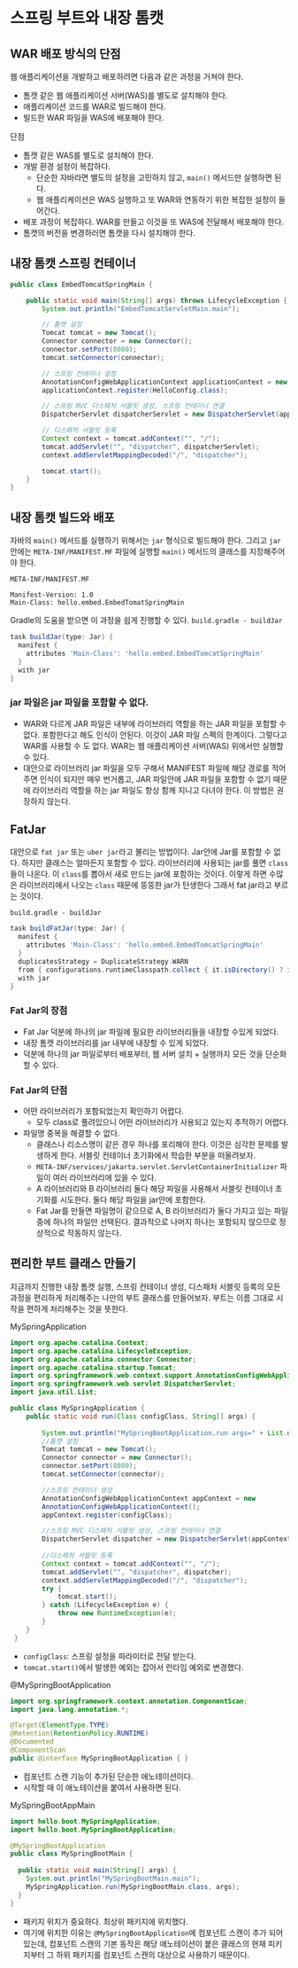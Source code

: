 # 스프링 부트와 내장 톰캣
## WAR 배포 방식의 단점

웹 애플리케이션을 개발하고 배포하려면 다음과 같은 과정을 거쳐야 한다.
* 톰캣 같은 웹 애플리케이션 서버(WAS)를 별도로 설치해야 한다.
* 애플리케이션 코드를 WAR로 빌드해야 한다.
* 빌드한 WAR 파일을 WAS에 배포해야 한다.

단점
* 톰캣 같은 WAS를 별도로 설치해야 한다.
* 개발 환경 설정이 복잡하다.
    * 단순한 자바라면 별도의 설정을 고민하지 않고, `main()` 메서드만 실행하면 된다.
    * 웹 애플리케이션은 WAS 실행하고 또 WAR와 연동하기 위한 복잡한 설정이 들어간다.
* 배포 과정이 복잡하다. WAR를 만들고 이것을 또 WAS에 전달해서 배포해야 한다.
* 톰캣의 버전을 변경하러면 톰캣을 다시 설치해야 한다.

## 내장 톰캣 스프링 컨테이너
```java
public class EmbedTomcatSpringMain {

    public static void main(String[] args) throws LifecycleException {
        System.out.println("EmbedTomcatServletMain.main");

        // 톰캣 설정
        Tomcat tomcat = new Tomcat();
        Connector connector = new Connector();
        connector.setPort(8080);
        tomcat.setConnector(connector);

        // 스프링 컨테이너 설정
        AnnotationConfigWebApplicationContext applicationContext = new AnnotationConfigWebApplicationContext();
        applicationContext.register(HelloConfig.class);

        // 스프링 MVC 디스패처 서블릿 생성, 스프링 컨테이너 연결
        DispatcherServlet dispatcherServlet = new DispatcherServlet(applicationContext);

        // 디스패처 서블릿 등록
        Context context = tomcat.addContext("", "/");
        tomcat.addServlet("", "dispatcher", dispatcherServlet);
        context.addServletMappingDecoded("/", "dispatcher");

        tomcat.start();
    }
}
```

## 내장 톰캣 빌드와 배포
자바의 `main()` 메서드를 실행하기 위해서는 `jar` 형식으로 빌드해야 한다.
그리고 `jar` 안에는 `META-INF/MANIFEST.MF` 파일에 실행할 `main()` 메서드의 클래스를 지정해주어야 한다.

`META-INF/MANIFEST.MF`
```
Manifest-Version: 1.0
Main-Class: hello.embed.EmbedTomatSpringMain
```

Gradle의 도움을 받으면 이 과정을 쉽게 진행할 수 있다.
`build.gradle - buildJar`
```groovy
task buildJar(type: Jar) {
  manifest {
    attributes 'Main-Class': 'hello.embed.EmbedTomcatSpringMain'
  }
  with jar
}
```

### jar 파일은 jar 파일을 포함할 수 없다.
* WAR와 다르게 JAR 파일은 내부에 라이브러리 역할을 하는 JAR 파일을 포함할 수 없다. 포함한다고 해도 인식이 안된다. 이것이 JAR 파일 스펙의 한계이다. 그렇다고 WAR를 사용할 수 도 없다.  WAR는 웹 애플리케이션 서버(WAS) 위에서만 실행할 수 있다.
* 대안으로 라이브러리 jar 파일을 모두 구해서 MANIFEST 파일에 해당 경로를 적어주면 인식이 되지만 매우 번거롭고, JAR 파일안에 JAR 파일을 포함할 수 없기 때문에 라이브러리 역할을 하는 jar 파일도 항상 함께 지니고 다녀야 한다. 이 방법은 권장하지 않는다.

## FatJar
대안으로 `fat jar` 또는 `uber jar`라고 불리는 방법이다.
Jar안에 Jar를 포함할 수 없다. 하지만 클래스는 얼마든지 포함할 수 있다.
라이브러리에 사용되는 jar를 풀면 `class`들이 나온다. 이 `class`를 뽑아서 새로 만드는 jar에 포함하는 것이다.
이렇게 하면 수많은 라이브러리에서 나오는 `class` 때문에 뚱뚱한 jar가 탄생한다 그래서 fat jar라고 부르는 것이다.

`build.gradle - buildJar`
```groovy
task buildFatJar(type: Jar) {
  manifest {
    attributes 'Main-Class': 'hello.embed.EmbedTomcatSpringMain'
  }
  duplicatesStrategy = DuplicateStrategy.WARN
  from { configurations.runtimeClasspath.collect { it.isDirectory() ? it : zipTree(it) } }
  with jar
}
```

### Fat Jar의 장점
* Fat Jar 덕분에 하나의 jar 파일에 필요한 라이브러리들을 내장할 수있게 되었다.
* 내장 톰캣 라이브러리를 jar 내부에 내장할 수 있게 되었다.
* 덕분에 하나의 jar 파일로부터 배포부터, 웹 서버 설치 + 실행까지 모든 것을 단순화 할 수 있다.

### Fat Jar의 단점
* 어떤 라이브러리가 포함되었는지 확인하기 어렵다.
  * 모두 class로 풀려있으니 어떤 라이브러리가 사용되고 있는지 추적하기 어렵다.
* 파일명 중복을 해결할 수 없다.
  * 클래스나 리소스명이 같은 경우 하나를 포리해야 한다. 이것은 심각한 문제를 발생하게 한다. 서블릿 컨테이너 초기화에서 학습한 부분을 떠올려보자.
  * `META-INF/services/jakarta.servlet.ServletContainerInitializer` 파일이 여러 라이브러리에 있을 수 있다.
  * A 라이브러리와 B 라이브러리 둘다 해당 파일을 사용해서 서블릿 컨테이너 초기화를 시도한다. 둘다 해당 파일을 jar안에 포함한다.
  * Fat Jar를 만들면 파일명이 같으므로 A, B 라이브러리가 둘다 가지고 있는 파일중에 하나의 파일만 선택된다. 결과적으로 나머지 하나는 포함되지 않으므로 정상적으로 작동하지 않는다.

## 편리한 부트 클래스 만들기
지금까지 진행한 내장 톰캣 실행, 스프링 컨테이너 생성, 디스패처 서블릿 등록의 모든 과정을 편리하게 처리해주는 나만의 부트 클래스를 만들어보자. 부트는 이름 그대로 시작을 편하게 처리해주는 것을 뜻한다.

MySpringApplication
```java
import org.apache.catalina.Context;
import org.apache.catalina.LifecycleException;
import org.apache.catalina.connector.Connector;
import org.apache.catalina.startup.Tomcat;
import org.springframework.web.context.support.AnnotationConfigWebApplicationContext;
import org.springframework.web.servlet.DispatcherServlet;
import java.util.List;

public class MySpringApplication { 
    public static void run(Class configClass, String[] args) {
    
        System.out.println("MySpringBootApplication.run args=" + List.of(args));
        //톰캣 설정
        Tomcat tomcat = new Tomcat();
        Connector connector = new Connector();
        connector.setPort(8080);
        tomcat.setConnector(connector);

        //스프링 컨테이너 생성
        AnnotationConfigWebApplicationContext appContext = new 
        AnnotationConfigWebApplicationContext();
        appContext.register(configClass);

        //스프링 MVC 디스패처 서블릿 생성, 스프링 컨테이너 연결
        DispatcherServlet dispatcher = new DispatcherServlet(appContext);
        
        //디스패처 서블릿 등록
        Context context = tomcat.addContext("", "/");
        tomcat.addServlet("", "dispatcher", dispatcher);
        context.addServletMappingDecoded("/", "dispatcher");
        try {
            tomcat.start();
        } catch (LifecycleException e) {
            throw new RuntimeException(e);
        }
    }
 }
```
* `configClass`: 스프링 설정을 파라미터로 전달 받는다.
* `tomcat.start()`에서 발생한 예외는 잡아서 런타임 예외로 변경했다.

@MySpringBootApplication

```java
import org.springframework.context.annotation.ComponentScan;
import java.lang.annotation.*;

@Target(ElementType.TYPE)
@Retention(RetentionPolicy.RUNTIME)
@Documented
@ComponentScan
public @interface MySpringBootApplication { }
```
* 컴포넌트 스캔 기능이 추가된 단순한 애노테이션이다.
* 시작할 때 이 애노테이션을 붙여서 사용하면 된다.

MySpringBootAppMain
```java
import hello.boot.MySpringApplication;
import hello.boot.MySpringBootApplication;

@MySpringBootApplication
public class MySpringBootMain {
    
  public static void main(String[] args) {
    System.out.println("MySpringBootMain.main");
    MySpringApplication.run(MySpringBootMain.class, args);
  }
}
```
* 패키지 위치가 중요하다. 최상위 패키지에 위치했다.
* 여기에 위치한 이유는 `@MySpringBootApplication`에 컴포넌트 스캔이 추가 되어있는데, 컴포넌트 스캔의 기본 동작은 해당 애노테이션이 붙은 클래스의 현재 피키지부터 그 하위 패키지를 컴포넌트 스캔의 대상으로 사용하기 때문이다.
